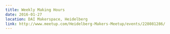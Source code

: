 ```yaml
---
title: Weekly Making Hours
date: 2016-01-27
location: DAI Makerspace, Heidelberg
link: http://www.meetup.com/Heidelberg-Makers-Meetup/events/228081286/
---
```

